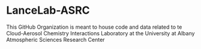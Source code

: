 # LanceLab-ASRC
This GitHub Organization is meant to house code and data related to te Cloud-Aerosol Chemistry Interactions Laboratory at the University at Albany Atmospheric Sciences Research Center
